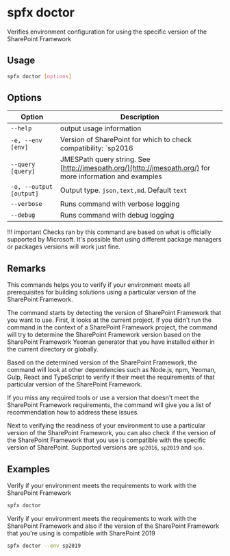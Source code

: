 # spfx doctor

Verifies environment configuration for using the specific version of the SharePoint Framework

## Usage

```sh
spfx doctor [options]
```

## Options

Option|Description
------|-----------
`--help`|output usage information
`-e, --env [env]`|Version of SharePoint for which to check compatibility: `sp2016|sp2019|spo`
`--query [query]`|JMESPath query string. See [http://jmespath.org/](http://jmespath.org/) for more information and examples
`-o, --output [output]`|Output type. `json,text,md`. Default `text`
`--verbose`|Runs command with verbose logging
`--debug`|Runs command with debug logging

!!! important
    Checks ran by this command are based on what is officially supported by Microsoft. It's possible that using different package managers or packages versions will work just fine.

## Remarks

This commands helps you to verify if your environment meets all prerequisites for building solutions using a particular version of the SharePoint Framework.

The command starts by detecting the version of SharePoint Framework that you want to use. First, it looks at the current project. If you didn't run the command in the context of a SharePoint Framework project, the command will try to determine the SharePoint Framework version based on the SharePoint Framework Yeoman generator that you have installed either in the current directory or globally.

Based on the determined version of the SharePoint Framework, the command will look at other dependencies such as Node.js, npm, Yeoman, Gulp, React and TypeScript to verify if their meet the requirements of that particular version of the SharePoint Framework.

If you miss any required tools or use a version that doesn't meet the SharePoint Framework requirements, the command will give you a list of recommendation how to address these issues.

Next to verifying the readiness of your environment to use a particular version of the SharePoint Framework, you can also check if the version of the SharePoint Framework that you use is compatible with the specific version of SharePoint. Supported versions are `sp2016`, `sp2019` and `spo`.

## Examples

Verify if your environment meets the requirements to work with the SharePoint Framework

```sh
spfx doctor
```

Verify if your environment meets the requirements to work with the SharePoint Framework and also if the version of the SharePoint Framework that you're using is compatible with SharePoint 2019

```sh
spfx doctor --env sp2019
```
